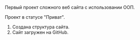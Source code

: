 
 Первый проект сложного веб сайта с использовании ООП.
 
 Проект в статусе "Приват".

 1. Создана структура сайта.
 2. Сайт загружен на GitHub.